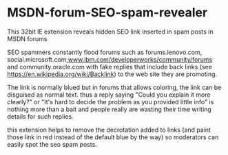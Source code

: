 # MSDN-forum-SEO-spam-revealer
This 32bit IE extension reveals hidden SEO link inserted in spam posts in MSDN forums

SEO spammers constantly flood forums such as 
forums.lenovo.com, social.microsoft.com,www.ibm.com/developerworks/community/forums
and community.oracle.com with fake replies
that include back links (see https://en.wikipedia.org/wiki/Backlink) to the web site they are promoting.

The link is normally blued but in forums that allows coloring, the link can be disguised as normal text. 
thus a reply saying "Could you explain it more clearly?" or "It's hard to decide the problem as you provided little info"
is nothing more than a bait and people really are wasting their time writing details for such replies. 

this extension helps to remove the decrotation added to links (and paint those link in red instead of the default blue by the way)
so moderators can easily spot the seo spam posts. 

